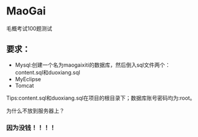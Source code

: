 # MaoGai
毛概考试100题测试

<h2>要求：</h2>
<ul>
  <li>Mysql:创建一个名为maogaixiti的数据库，然后倒入sql文件两个：content.sql和duoxiang.sql</li>
  <li>MyEclipse</li>
  <li>Tomcat</li>
</ul>
Tips:content.sql和duoxiang.sql在项目的根目录下；数据库账号密码均为:root。

为什么不放到服务器上？
<h3>因为没钱！！！！</h3>
